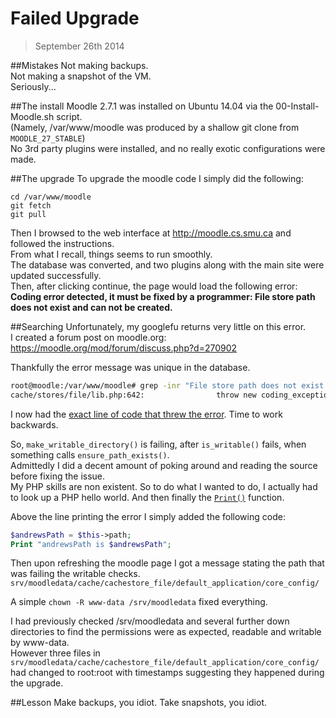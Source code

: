 Failed Upgrade
==============

> September 26th 2014

##Mistakes
Not making backups.  
Not making a snapshot of the VM.  
Seriously...  

##The install
Moodle 2.7.1 was installed on Ubuntu 14.04 via the 00-Install-Moodle.sh script.  
(Namely, /var/www/moodle was produced by a shallow git clone from `MOODLE_27_STABLE`)  
No 3rd party plugins were installed, and no really exotic configurations were made.  

##The upgrade
To upgrade the moodle code I simply did the following:  
```
cd /var/www/moodle
git fetch
git pull
```
Then I browsed to the web interface at http://moodle.cs.smu.ca and followed the instructions.  
From what I recall, things seems to run smoothly.    
The database was converted, and two plugins along with the main site were updated successfully.  
Then, after clicking continue, the page would load the following error:  
**Coding error detected, it must be fixed by a programmer: File store path does not exist and can not be created.**

##Searching
Unfortunately, my googlefu returns very little on this error.  
I created a forum post on moodle.org:
https://moodle.org/mod/forum/discuss.php?d=270902

Thankfully the error message was unique in the database.
```bash
root@moodle:/var/www/moodle# grep -inr "File store path does not exist and can not be created." *
cache/stores/file/lib.php:642:                throw new coding_exception('File store path does not exist and can not be created.');
```
I now had the [exact line of code that threw the error](https://github.com/moodle/moodle/blob/master/cache/stores/file/lib.php#L642).
Time to work backwards.

So, `make_writable_directory()` is failing, after `is_writable()` fails, when something calls `ensure_path_exists()`.  
Admittedly I did a decent amount of poking around and reading the source before fixing the issue.  
My PHP skills are non existent. 
So to do what I wanted to do, I actually had to look up a PHP hello world.
And then finally the [`Print()`](http://php.net/manual/en/function.print.php) function.

Above the line printing the error I simply added the following code:
```php
$andrewsPath = $this->path;
Print "andrewsPath is $andrewsPath";
```
Then upon refreshing the moodle page I got a message stating the path that was failing the writable checks.
`srv/moodledata/cache/cachestore_file/default_application/core_config/`

A simple `chown -R www-data /srv/moodledata` fixed everything.

I had previously checked /srv/moodledata and several further down directories to find the permissions were as expected, readable and writable by www-data.  
However three files in `srv/moodledata/cache/cachestore_file/default_application/core_config/` had changed to root:root with timestamps suggesting they happened during the upgrade.

##Lesson
Make backups, you idiot.
Take snapshots, you idiot.
